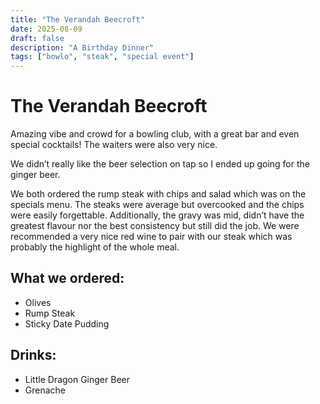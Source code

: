 ```yaml
---
title: "The Verandah Beecroft"
date: 2025-08-09
draft: false
description: "A Birthday Dinner"
tags: ["bowlo", "steak", "special event"]
---
```


# The Verandah Beecroft

Amazing vibe and crowd for a bowling club, with a great bar and even special cocktails! The waiters were also very nice.

We didn’t really like the beer selection on tap so I ended up going for the ginger beer.

We both ordered the rump steak with chips and salad which was on the specials menu. The steaks were average but overcooked and the chips were easily forgettable. Additionally, the gravy was mid, didn’t have the greatest flavour nor the best consistency but still did the job.
We were recommended a very nice red wine to pair with our steak which was probably the highlight of the whole meal.

## What we ordered:

- Olives
- Rump Steak
- Sticky Date Pudding

## Drinks:

- Little Dragon Ginger Beer
- Grenache
